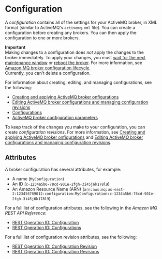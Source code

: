 # Configuration<a name="configuration"></a>

A *configuration* contains all of the settings for your ActiveMQ broker, in XML format \(similar to ActiveMQ's `activemq.xml` file\)\. You can create a configuration before creating any brokers\. You can then apply the configuration to one or more brokers\.

**Important**  
Making changes to a configuration does *not* apply the changes to the broker immediately\. To apply your changes, you must [wait for the next maintenance window](amazon-mq-editing-managing-configurations.md#apply-configuration-revision-editing-console) or [reboot the broker](amazon-mq-rebooting-broker.md)\. For more information, see [Amazon MQ broker configuration lifecycle](amazon-mq-broker-configuration-lifecycle.md)\.  
Currently, you can't delete a configuration\.

For information about creating, editing, and managing configurations, see the following:
+ [Creating and applying ActiveMQ broker onfigurations](amazon-mq-creating-applying-configurations.md)
+ [Editing ActiveMQ broker configurations and managing configuration revisions](amazon-mq-editing-managing-configurations.md)
+ [Configurations](amazon-mq-limits.md#configuration-limits)
+ [ActiveMQ broker configuration parameters](amazon-mq-broker-configuration-parameters.md)

To keep track of the changes you make to your configuration, you can create *configuration revisions*\. For more information, see [Creating and applying ActiveMQ broker onfigurations](amazon-mq-creating-applying-configurations.md) and [Editing ActiveMQ broker configurations and managing configuration revisions](amazon-mq-editing-managing-configurations.md)\.

## Attributes<a name="configuration-attributes"></a>

A broker configuration has several attributes, for example:
+ A name \(`MyConfiguration`\)
+ An ID \(`c-1234a5b6-78cd-901e-2fgh-3i45j6k178l9`\)
+ An Amazon Resource Name \(ARN\) \(`arn:aws:mq:us-east-2:123456789012:configuration:MyConfiguration:c-1234a5b6-78cd-901e-2fgh-3i45j6k178l9`\)

For a full list of configuration attributes, see the following in the *Amazon MQ REST API Reference*:
+ [REST Operation ID: Configuration](https://docs.aws.amazon.com/amazon-mq/latest/api-reference/rest-api-configuration.html)
+ [REST Operation ID: Configurations](https://docs.aws.amazon.com/amazon-mq/latest/api-reference/rest-api-configurations.html)

For a full list of configuration revision attributes, see the following:
+ [REST Operation ID: Configuration Revision](https://docs.aws.amazon.com/amazon-mq/latest/api-reference/rest-api-configuration-revision.html)
+ [REST Operation ID: Configuration Revisions](https://docs.aws.amazon.com/amazon-mq/latest/api-reference/rest-api-configuration-revisions.html)